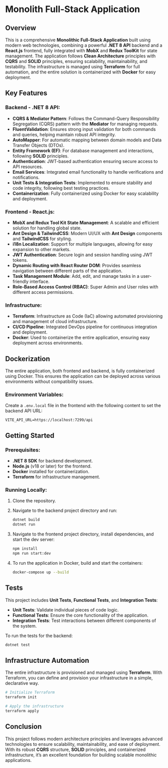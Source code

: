 
# Monolith Full-Stack Application

## Overview

This is a comprehensive **Monolithic Full-Stack Application** built using modern web technologies, combining a powerful **.NET 8 API** backend and a **React.js** frontend, fully integrated with **MobX** and **Redux ToolKit** for state management. The application follows **Clean Architecture** principles with **CQRS** and **SOLID** principles, ensuring scalability, maintainability, and testability. The infrastructure is managed using **Terraform** for full automation, and the entire solution is containerized with **Docker** for easy deployment.

## Key Features

### Backend - .NET 8 API:
- **CQRS & Mediator Pattern**: Follows the Command-Query Responsibility Segregation (CQRS) pattern with the **Mediator** for managing requests.
- **FluentValidation**: Ensures strong input validation for both commands and queries, helping maintain robust API integrity.
- **AutoMapper**: For automatic mapping between domain models and Data Transfer Objects (DTOs).
- **Entity Framework (EF)**: For database management and interactions, following **SOLID** principles.
- **Authentication**: JWT-based authentication ensuring secure access to API resources.
- **Email Services**: Integrated email functionality to handle verifications and notifications.
- **Unit Tests & Integration Tests**: Implemented to ensure stability and code integrity, following best testing practices.
- **Containerization**: Fully containerized using Docker for easy scalability and deployment.

### Frontend - React.js:
- **MobX and Redux Tool Kit State Management**: A scalable and efficient solution for handling global state.
- **Ant Design & TailwindCSS**: Modern UI/UX with **Ant Design** components and **TailwindCSS** for styling.
- **i18n Localization**: Support for multiple languages, allowing for easy expansion to other markets.
- **JWT Authentication**: Secure login and session handling using JWT tokens.
- **Dynamic Routing with React Router DOM**: Provides seamless navigation between different parts of the application.
- **Task Management Module**: Add, edit, and manage tasks in a user-friendly interface.
- **Role-Based Access Control (RBAC)**: Super Admin and User roles with different access permissions.

### Infrastructure:
- **Terraform**: Infrastructure as Code (IaC) allowing automated provisioning and management of cloud infrastructure.
- **CI/CD Pipeline**: Integrated DevOps pipeline for continuous integration and deployment.
- **Docker**: Used to containerize the entire application, ensuring easy deployment across environments.

## Dockerization

The entire application, both frontend and backend, is fully containerized using Docker. This ensures the application can be deployed across various environments without compatibility issues.

### Environment Variables:
Create a `.env.local` file in the frontend with the following content to set the backend API URL:
```env
VITE_API_URL=https://localhost:7299/api
```

## Getting Started

### Prerequisites:
- **.NET 8 SDK** for backend development.
- **Node.js** (v18 or later) for the frontend.
- **Docker** installed for containerization.
- **Terraform** for infrastructure management.

### Running Locally:
1. Clone the repository.
2. Navigate to the backend project directory and run:
   ```bash
   dotnet build
   dotnet run
   ```
3. Navigate to the frontend project directory, install dependencies, and start the dev server:
   ```bash
   npm install
   npm run start:dev
   ```

4. To run the application in Docker, build and start the containers:
   ```bash
   docker-compose up --build
   ```

## Tests

This project includes **Unit Tests**, **Functional Tests**, and **Integration Tests**:
- **Unit Tests**: Validate individual pieces of code logic.
- **Functional Tests**: Ensure the core functionality of the application.
- **Integration Tests**: Test interactions between different components of the system.

To run the tests for the backend:
```bash
dotnet test
```

## Infrastructure Automation

The entire infrastructure is provisioned and managed using **Terraform**. With Terraform, you can define and provision your infrastructure in a simple, declarative way.

```bash
# Initialize Terraform
terraform init

# Apply the infrastructure
terraform apply
```

## Conclusion

This project follows modern architecture principles and leverages advanced technologies to ensure scalability, maintainability, and ease of deployment. With its robust **CQRS** structure, **SOLID** principles, and containerized infrastructure, it’s an excellent foundation for building scalable monolithic applications.
